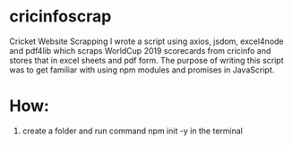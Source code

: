 # cricinfoscrap
Cricket Website Scrapping
I wrote a script using axios, jsdom, excel4node and pdf4lib which scraps WorldCup 2019 scorecards from cricinfo and stores that in excel sheets and pdf form. The purpose of writing this script was to get familiar with using npm modules and promises in JavaScript.
# How:
1. create a folder and run command npm init -y in the terminal 
